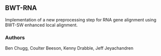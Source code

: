 ## BWT-RNA

Implementation of a new preprocessing step for RNA gene alignment using BWT-SW enhanced local alignment. 

### Authors
Ben Chugg, Coulter Beeson, Kenny Drabble, Jeff Jeyachandren
